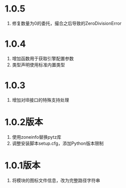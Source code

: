 # 1.0.5

1. 修复数量为0的委托，撮合之后导致的ZeroDivisionError

# 1.0.4

1. 增加函数用于获取引擎配置参数
2. 类型声明使用标准内置类型

# 1.0.3

1. 增加对IB接口的特殊支持处理

# 1.0.2版本

1. 使用zoneinfo替换pytz库
2. 调整安装脚本setup.cfg，添加Python版本限制

# 1.0.1版本

1. 将模块的图标文件信息，改为完整路径字符串
